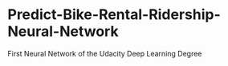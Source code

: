 # Predict-Bike-Rental-Ridership-Neural-Network
First Neural Network of the Udacity Deep Learning Degree
